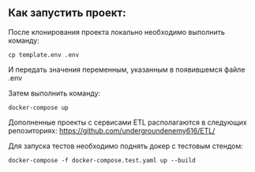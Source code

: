## Как запустить проект:

После клонирования проекта локально необходимо выполнить команду:
```
cp template.env .env
```
И передать значения переменным, указанным в появившемся файле .env

Затем выполнить команду:
```
docker-compose up
```

Дополненные проекты с сервисами ETL располагаются в следующих репозиториях: 
https://github.com/undergroundenemy616/ETL/

Для запуска тестов необходимо поднять докер с тестовым стендом:
```
docker-compose -f docker-compose.test.yaml up --build
```
